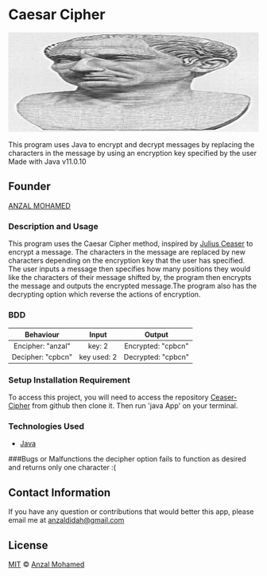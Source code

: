 # Caesar Cipher
 <img height="200px" src="/src/main/resources/19465.jpg" width="600px">


This program uses Java to encrypt and decrypt messages by replacing the characters in the message by using an encryption key specified by the user
Made with Java v11.0.10 

## Founder

[ANZAL MOHAMED](https://github.com/anzalmohamed)


### Description and Usage
This program uses the Caesar Cipher method, inspired by [Julius Ceaser](https://en.wikipedia.org/wiki/Julius_Caesar) to encrypt a message. The characters in the message are replaced by new characters depending on the encryption key that the user has specified. The user inputs a message then specifies how many positions they would like the characters of their message shifted by, the program then encrypts the message and outputs the encrypted message.The program also has the decrypting option which reverse the actions of encryption.
### BDD
|Behaviour	         |Input	             |Output              |
|:------------------:|:-----------------:|:------------------:|
|Encipher:  "anzal"   |key: 2        |Encrypted: "cpbcn"  |
|Decipher: "cpbcn"    |key used:  2      |Decrypted: "cpbcn"  |


### Setup Installation Requirement
To access this project, you will need to access the repository [Ceaser-Cipher](https://github.com/anzalmohamed/Ceasar-Cipher) from github then clone it. Then run 'java App' on your terminal.

### Technologies Used
* [Java](https://sdkman.io/usage)

###Bugs or Malfunctions
 the decipher option fails to function as desired and returns only one character :(

## Contact Information 

If you have any question or contributions that would better this app, please email me at [anzaldidah@gmail.com]()

## License
[MIT]() © [Anzal Mohamed](https://github.com/anzalmohamed)
